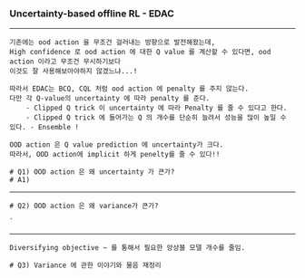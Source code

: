 ### Uncertainty-based offline RL - EDAC 

---
    

    기존에는 ood action 을 무조건 걸러내는 방향으로 발전해왔는데, 
    High confidence 로 ood action 에 대한 Q value 를 계산할 수 있다면, ood action 이라고 무조건 무시하기보다
    이것도 잘 사용해보아야하지 않겠느냐...!

    따라서 EDAC는 BCQ, CQL 처럼 ood action 에 penalty 를 주지 않는다.
    다만 각 Q-value의 uncertainty 에 따라 penalty 를 준다.
        - Clipped Q trick 이 uncertainty 에 따라 Penalty 를 줄 수 있다고 한다.
        - Clipped Q trick 에 들어가는 Q 의 개수를 단순히 늘려서 성능을 많이 높일 수 있다. - Ensemble !
        
    OOD action 은 Q value prediction 에 uncertainty가 크다.
    따라서, OOD action에 implicit 하게 penelty를 줄 수 있다!!

    # Q1) OOD action 은 왜 uncertainty 가 큰가?
    # A1)
    
---

    # Q2) OOD action 은 왜 variance가 큰가? 

    `
---
    
    Diversifying objective ~ 를 통해서 필요한 앙상블 모델 개수를 줄임.

    # Q3) Variance 에 관한 이야기와 물음 재정리 
    


